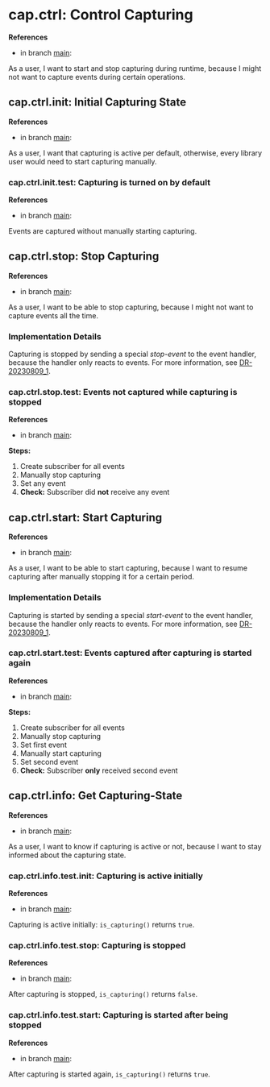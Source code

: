 # cap.ctrl: Control Capturing

**References**

- in branch [main](https://github.com/mhatzl/evident/tree/main): 

As a user, I want to start and stop capturing during runtime, because I might not want to capture events during certain operations.

## cap.ctrl.init: Initial Capturing State

**References**

- in branch [main](https://github.com/mhatzl/evident/tree/main): 

As a user, I want that capturing is active per default, otherwise, every library user would need to start capturing manually. 

### cap.ctrl.init.test: Capturing is turned on by default

**References**

- in branch [main](https://github.com/mhatzl/evident/tree/main): 

Events are captured without manually starting capturing.

## cap.ctrl.stop: Stop Capturing

**References**

- in branch [main](https://github.com/mhatzl/evident/tree/main): 

As a user, I want to be able to stop capturing, because I might not want to capture events all the time.

### Implementation Details

Capturing is stopped by sending a special *stop-event* to the event handler, because the handler only reacts to events.
For more information, see [DR-20230809_1](/6-Decision-Records/6-DR-20230101-to-202X/6-DR-20230809_1.md).

### cap.ctrl.stop.test: Events not captured while capturing is stopped

**References**

- in branch [main](https://github.com/mhatzl/evident/tree/main): 

**Steps:**

1. Create subscriber for all events
1. Manually stop capturing
1. Set any event
1. **Check:** Subscriber did **not** receive any event 

## cap.ctrl.start: Start Capturing

**References**

- in branch [main](https://github.com/mhatzl/evident/tree/main): 

As a user, I want to be able to start capturing, because I want to resume capturing after manually stopping it for a certain period.

### Implementation Details

Capturing is started by sending a special *start-event* to the event handler, because the handler only reacts to events.
For more information, see [DR-20230809_1](/6-Decision-Records/6-DR-20230101-to-202X/6-DR-20230809_1.md).

### cap.ctrl.start.test: Events captured after capturing is started again

**References**

- in branch [main](https://github.com/mhatzl/evident/tree/main): 

**Steps:**

1. Create subscriber for all events
1. Manually stop capturing
1. Set first event
1. Manually start capturing
1. Set second event
1. **Check:** Subscriber **only** received second event

## cap.ctrl.info: Get Capturing-State

**References**

- in branch [main](https://github.com/mhatzl/evident/tree/main): 

As a user, I want to know if capturing is active or not, because I want to stay informed about the capturing state.

### cap.ctrl.info.test.init: Capturing is active initially

**References**

- in branch [main](https://github.com/mhatzl/evident/tree/main): 

Capturing is active initially: `is_capturing()` returns `true`.

### cap.ctrl.info.test.stop: Capturing is stopped

**References**

- in branch [main](https://github.com/mhatzl/evident/tree/main): 

After capturing is stopped, `is_capturing()` returns `false`.

### cap.ctrl.info.test.start: Capturing is started after being stopped

**References**

- in branch [main](https://github.com/mhatzl/evident/tree/main): 

After capturing is started again, `is_capturing()` returns `true`.
